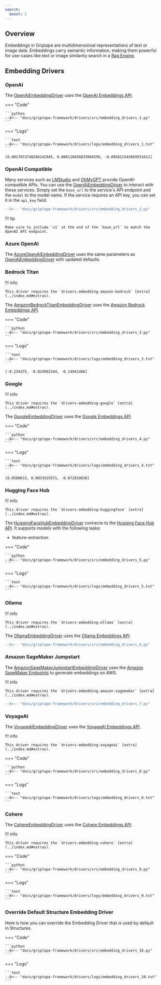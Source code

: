 ```yaml
---
search:
  boost: 2
---
```


## Overview

Embeddings in Griptape are multidimensional representations of text or image data.
Embeddings carry semantic information, making them powerful for use-cases like text or image similarity search in a [Rag Engine](../engines/rag-engines.md).

## Embedding Drivers

### OpenAI

The [OpenAiEmbeddingDriver](../../reference/griptape/drivers/embedding/openai_embedding_driver.md) uses the [OpenAI Embeddings API](https://platform.openai.com/docs/guides/embeddings).

=== "Code"

    ```python
    --8<-- "docs/griptape-framework/drivers/src/embedding_drivers_1.py"
    ```

=== "Logs"

    ```text
    --8<-- "docs/griptape-framework/drivers/logs/embedding_drivers_1.txt"
    ```

```
[0.0017853748286142945, 0.006118456833064556, -0.005811543669551611]
```

### OpenAI Compatible

Many services such as [LMStudio](https://lmstudio.ai/) and [OhMyGPT](https://www.ohmygpt.com/) provide OpenAI-compatible APIs. You can use the [OpenAiEmbeddingDriver](../../reference/griptape/drivers/embedding/openai_embedding_driver.md) to interact with these services.
Simply set the `base_url` to the service's API endpoint and the `model` to the model name. If the service requires an API key, you can set it in the `api_key` field.

```python
--8<-- "docs/griptape-framework/drivers/src/embedding_drivers_2.py"
```

!!! tip

    Make sure to include `v1` at the end of the `base_url` to match the OpenAI API endpoint.

### Azure OpenAI

The [AzureOpenAiEmbeddingDriver](../../reference/griptape/drivers/embedding/azure_openai_embedding_driver.md) uses the same parameters as [OpenAiEmbeddingDriver](../../reference/griptape/drivers/embedding/openai_embedding_driver.md)
with updated defaults.

### Bedrock Titan

!!! info

    This driver requires the `drivers-embedding-amazon-bedrock` [extra](../index.md#extras).

The [AmazonBedrockTitanEmbeddingDriver](../../reference/griptape/drivers/embedding/amazon_bedrock_titan_embedding_driver.md) uses the [Amazon Bedrock Embeddings API](https://docs.aws.amazon.com/bedrock/latest/userguide/embeddings.html).

=== "Code"

    ```python
    --8<-- "docs/griptape-framework/drivers/src/embedding_drivers_3.py"
    ```

=== "Logs"

    ```text
    --8<-- "docs/griptape-framework/drivers/logs/embedding_drivers_3.txt"
    ```

```
[-0.234375, -0.024902344, -0.14941406]
```

### Google

!!! info

    This driver requires the `drivers-embedding-google` [extra](../index.md#extras).

The [GoogleEmbeddingDriver](../../reference/griptape/drivers/embedding/google_embedding_driver.md) uses the [Google Embeddings API](https://ai.google.dev/tutorials/python_quickstart#use_embeddings).

=== "Code"

    ```python
    --8<-- "docs/griptape-framework/drivers/src/embedding_drivers_4.py"
    ```

=== "Logs"

    ```text
    --8<-- "docs/griptape-framework/drivers/logs/embedding_drivers_4.txt"
    ```

```
[0.0588633, 0.0033929371, -0.072810836]
```

### Hugging Face Hub

!!! info

    This driver requires the `drivers-embedding-huggingface` [extra](../index.md#extras).

The [HuggingFaceHubEmbeddingDriver](../../reference/griptape/drivers/embedding/huggingface_hub_embedding_driver.md) connects to the [Hugging Face Hub API](https://huggingface.co/docs/hub/api). It supports models with the following tasks:

- feature-extraction

=== "Code"

    ```python
    --8<-- "docs/griptape-framework/drivers/src/embedding_drivers_5.py"
    ```

=== "Logs"

    ```text
    --8<-- "docs/griptape-framework/drivers/logs/embedding_drivers_5.txt"
    ```

### Ollama

!!! info

    This driver requires the `drivers-embedding-ollama` [extra](../index.md#extras).

The [OllamaEmbeddingDriver](../../reference/griptape/drivers/embedding/ollama_embedding_driver.md) uses the [Ollama Embeddings API](https://ollama.com/blog/embedding-models).

```python
--8<-- "docs/griptape-framework/drivers/src/embedding_drivers_6.py"
```

### Amazon SageMaker Jumpstart

The [AmazonSageMakerJumpstartEmbeddingDriver](../../reference/griptape/drivers/embedding/amazon_sagemaker_jumpstart_embedding_driver.md) uses the [Amazon SageMaker Endpoints](https://docs.aws.amazon.com/sagemaker/latest/dg/realtime-endpoints.html) to generate embeddings on AWS.

!!! info

    This driver requires the `drivers-embedding-amazon-sagemaker` [extra](../index.md#extras).

```python
--8<-- "docs/griptape-framework/drivers/src/embedding_drivers_7.py"
```

### VoyageAI

The [VoyageAiEmbeddingDriver](../../reference/griptape/drivers/embedding/voyageai_embedding_driver.md) uses the [VoyageAI Embeddings API](https://www.voyageai.com/).

!!! info

    This driver requires the `drivers-embedding-voyageai` [extra](../index.md#extras).

=== "Code"

    ```python
    --8<-- "docs/griptape-framework/drivers/src/embedding_drivers_8.py"
    ```

=== "Logs"

    ```text
    --8<-- "docs/griptape-framework/drivers/logs/embedding_drivers_8.txt"
    ```

### Cohere

The [CohereEmbeddingDriver](../../reference/griptape/drivers/embedding/cohere_embedding_driver.md) uses the [Cohere Embeddings API](https://docs.cohere.com/docs/embeddings).

!!! info

    This driver requires the `drivers-embedding-cohere` [extra](../index.md#extras).

=== "Code"

    ```python
    --8<-- "docs/griptape-framework/drivers/src/embedding_drivers_9.py"
    ```

=== "Logs"

    ```text
    --8<-- "docs/griptape-framework/drivers/logs/embedding_drivers_9.txt"
    ```

### Override Default Structure Embedding Driver

Here is how you can override the Embedding Driver that is used by default in Structures.

=== "Code"

    ```python
    --8<-- "docs/griptape-framework/drivers/src/embedding_drivers_10.py"
    ```

=== "Logs"

    ```text
    --8<-- "docs/griptape-framework/drivers/logs/embedding_drivers_10.txt"
    ```
